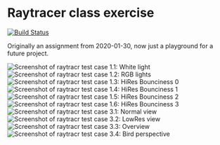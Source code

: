 # Raytracer class exercise
[![Build Status](https://travis-ci.org/ai4rei/raytracr.svg?branch=master)](https://travis-ci.org/ai4rei/raytracr)

Originally an assignment from 2020-01-30, now just a playground for a future project.

![Screenshot of raytracr test case 1.1: White light](http://nn.ai4rei.net/share/raytracr1_1.jpg)
![Screenshot of raytracr test case 1.2: RGB lights](http://nn.ai4rei.net/share/raytracr1_2.jpg)
![Screenshot of raytracr test case 1.3: HiRes Bounciness 0](http://nn.ai4rei.net/share/raytracr1_3.jpg)
![Screenshot of raytracr test case 1.4: HiRes Bounciness 1](http://nn.ai4rei.net/share/raytracr1_4.jpg)
![Screenshot of raytracr test case 1.5: HiRes Bounciness 2](http://nn.ai4rei.net/share/raytracr1_5.jpg)
![Screenshot of raytracr test case 1.6: HiRes Bounciness 3](http://nn.ai4rei.net/share/raytracr1_6.jpg)
![Screenshot of raytracr test case 3.1: Normal view](http://nn.ai4rei.net/share/raytracr3_1.jpg)
![Screenshot of raytracr test case 3.2: LowRes view](http://nn.ai4rei.net/share/raytracr3_2.jpg)
![Screenshot of raytracr test case 3.3: Overview](http://nn.ai4rei.net/share/raytracr3_3.jpg)
![Screenshot of raytracr test case 3.4: Bird perspective](http://nn.ai4rei.net/share/raytracr3_4.jpg)
